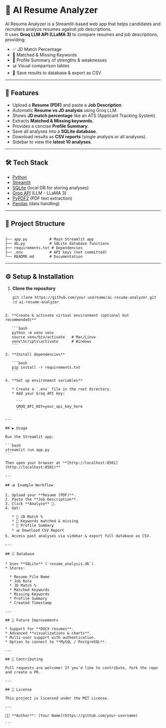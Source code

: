 
# 🤖 AI Resume Analyzer

AI Resume Analyzer is a Streamlit-based web app that helps candidates and recruiters analyze resumes against job descriptions.  
It uses **Groq LLM API (LLaMA 3)** to compare resumes and job descriptions, providing:

- ✅ JD Match Percentage  
- 🔑 Matched & Missing Keywords  
- 🧠 Profile Summary of strengths & weaknesses  
- 📊 Visual comparison tables  
- 📂 Save results to database & export as CSV  

---

## 🚀 Features

- Upload a **Resume (PDF)** and paste a **Job Description**.
- Automatic **Resume vs JD analysis** using Groq LLM.
- Shows **JD match percentage** like an ATS (Applicant Tracking System).
- Extracts **Matched & Missing keywords**.
- Provides a concise **Profile Summary**.
- Save all analyses into a **SQLite database**.
- Download results as **CSV reports** (single analysis or all analyses).
- Sidebar to view the **latest 10 analyses**.

---

## 🛠️ Tech Stack

- [Python](https://www.python.org/)  
- [Streamlit](https://streamlit.io/)  
- [SQLite](https://www.sqlite.org/) (local DB for storing analyses)  
- [Groq API](https://groq.com/) (LLM - LLaMA 3)  
- [PyPDF2](https://pypi.org/project/PyPDF2/) (PDF text extraction)  
- [Pandas](https://pandas.pydata.org/) (data handling)  

---

## 📂 Project Structure

```

├── app.py          # Main Streamlit app
├── db.py           # SQLite database functions
├── requirements.txt # Dependencies
├── .env            # API keys (not committed)
└── README.md       # Documentation

````

---

## ⚙️ Setup & Installation

1. **Clone the repository**
   ```bash
   git clone https://github.com/your-username/ai-resume-analyzer.git
   cd ai-resume-analyzer
````

2. **Create & activate virtual environment (optional but recommended)**

   ```bash
   python -m venv venv
   source venv/bin/activate   # Mac/Linux
   venv\Scripts\activate      # Windows
   ```

3. **Install dependencies**

   ```bash
   pip install -r requirements.txt
   ```

4. **Set up environment variables**

   * Create a `.env` file in the root directory.
   * Add your Groq API key:

     ```
     GROQ_API_KEY=your_api_key_here
     ```

---

## ▶️ Usage

Run the Streamlit app:

```bash
streamlit run app.py
```

Then open your browser at **[http://localhost:8501](http://localhost:8501)**

---

## 📊 Example Workflow

1. Upload your **Resume (PDF)**.
2. Paste the **Job Description**.
3. Click **Analyze** 🚀.
4. Get:

   * 🎯 JD Match %
   * 🔑 Keywords matched & missing
   * 🧠 Profile Summary
   * 📊 Download CSV Report
5. Access past analyses via sidebar & export full database as CSV.

---

## 🗄️ Database

* Uses **SQLite** (`resume_analysis.db`).
* Stores:

  * Resume File Name
  * Job Role
  * JD Match %
  * Matched Keywords
  * Missing Keywords
  * Profile Summary
  * Created Timestamp

---

## 📌 Future Improvements

* Support for **DOCX resumes**.
* Advanced **visualizations & charts**.
* Multi-user support with authentication.
* Option to connect to **MySQL / PostgreSQL**.

---

## 🤝 Contributing

Pull requests are welcome! If you’d like to contribute, fork the repo and create a PR.

---

## 📜 License

This project is licensed under the MIT License.

---

👨‍💻 **Author**: [Your Name](https://github.com/your-username)

```

